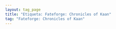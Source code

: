 ```yaml
---
layout: tag_page
title: "Etiqueta: Fateforge: Chronicles of Kaan"
tag: "Fateforge: Chronicles of Kaan"
---
```

